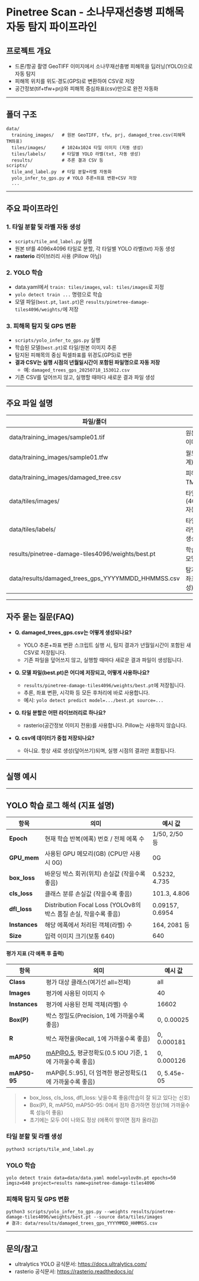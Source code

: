 
# Pinetree Scan - 소나무재선충병 피해목 자동 탐지 파이프라인

## 프로젝트 개요
- 드론/항공 촬영 GeoTIFF 이미지에서 소나무재선충병 피해목을 딥러닝(YOLO)으로 자동 탐지
- 피해목 위치를 위도·경도(GPS)로 변환하여 CSV로 저장
- 공간정보(tif+tfw+prj)와 피해목 중심좌표(csv)만으로 완전 자동화

---

## 폴더 구조
```
data/
  training_images/   # 원본 GeoTIFF, tfw, prj, damaged_tree.csv(피해목 TM좌표)
  tiles/images/      # 1024x1024 타일 이미지 (자동 생성)
  tiles/labels/      # 타일별 YOLO 라벨(txt, 자동 생성)
  results/           # 추론 결과 CSV 등
scripts/
  tile_and_label.py  # 타일 분할+라벨 자동화
  yolo_infer_to_gps.py # YOLO 추론+좌표 변환+CSV 저장
  ...
```

---

## 주요 파이프라인

### 1. 타일 분할 및 라벨 자동 생성
- `scripts/tile_and_label.py` 실행
- 원본 tif를 4096x4096 타일로 분할, 각 타일별 YOLO 라벨(txt) 자동 생성
- **rasterio** 라이브러리 사용 (Pillow 아님)

### 2. YOLO 학습
- data.yaml에서 `train: tiles/images`, `val: tiles/images`로 지정
- `yolo detect train ...` 명령으로 학습
- 모델 파일(`best.pt`, `last.pt`)은 `results/pinetree-damage-tiles4096/weights/`에 저장

### 3. 피해목 탐지 및 GPS 변환
- `scripts/yolo_infer_to_gps.py` 실행
- 학습된 모델(`best.pt`)로 타일/원본 이미지 추론
- 탐지된 피해목의 중심 픽셀좌표를 위경도(GPS)로 변환
- **결과 CSV는 실행 시점의 년월일시간이 포함된 파일명으로 자동 저장**
  - 예: `damaged_trees_gps_20250718_153012.csv`
- 기존 CSV를 덮어쓰지 않고, 실행할 때마다 새로운 결과 파일 생성

---

## 주요 파일 설명
| 파일/폴더 | 설명 |
|-----------|------|
| data/training_images/sample01.tif | 원본 GeoTIFF 이미지 |
| data/training_images/sample01.tfw | 월드파일(좌표계) |
| data/training_images/damaged_tree.csv | 피해목 중심 TM좌표(csv) |
| data/tiles/images/ | 타일 이미지(4096x4096, 자동 생성) |
| data/tiles/labels/ | 타일별 YOLO 라벨(txt, 자동 생성) |
| results/pinetree-damage-tiles4096/weights/best.pt | 학습된 YOLO 모델 |
| data/results/damaged_trees_gps_YYYYMMDD_HHMMSS.csv | 탐지 결과(GPS 좌표, 자동 생성) |

---

## 자주 묻는 질문(FAQ)

- **Q. damaged_trees_gps.csv는 어떻게 생성되나요?**
  - YOLO 추론+좌표 변환 스크립트 실행 시, 탐지 결과가 년월일시간이 포함된 새 CSV로 저장됩니다.
  - 기존 파일을 덮어쓰지 않고, 실행할 때마다 새로운 결과 파일이 생성됩니다.

- **Q. 모델 파일(best.pt)은 어디에 저장되고, 어떻게 사용하나요?**
  - `results/pinetree-damage-tiles4096/weights/best.pt`에 저장됩니다.
  - 추론, 좌표 변환, 시각화 등 모든 후처리에 바로 사용합니다.
  - 예시: `yolo detect predict model=.../best.pt source=...`

- **Q. 타일 분할은 어떤 라이브러리로 하나요?**
  - rasterio(공간정보 이미지 전용)를 사용합니다. Pillow는 사용하지 않습니다.

- **Q. csv에 데이터가 중첩 저장되나요?**
  - 아니요. 항상 새로 생성(덮어쓰기)되며, 실행 시점의 결과만 포함됩니다.

---

## 실행 예시

---

## YOLO 학습 로그 해석 (지표 설명)

| 항목         | 의미                                                         | 예시 값         |
|--------------|--------------------------------------------------------------|-----------------|
| **Epoch**    | 현재 학습 반복(에폭) 번호 / 전체 에폭 수                      | 1/50, 2/50 등   |
| **GPU_mem**  | 사용된 GPU 메모리(GB) (CPU만 사용 시 0G)                      | 0G              |
| **box_loss** | 바운딩 박스 회귀(위치) 손실값 (작을수록 좋음)                 | 0.5232, 4.735   |
| **cls_loss** | 클래스 분류 손실값 (작을수록 좋음)                            | 101.3, 4.806    |
| **dfl_loss** | Distribution Focal Loss (YOLOv8의 박스 품질 손실, 작을수록 좋음) | 0.09157, 0.6954 |
| **Instances**| 해당 에폭에서 처리된 객체(라벨) 수                            | 164, 2081 등    |
| **Size**     | 입력 이미지 크기(보통 640)                                    | 640             |

#### 평가 지표 (각 에폭 후 출력)

| 항목         | 의미                                                         | 예시 값         |
|--------------|--------------------------------------------------------------|-----------------|
| **Class**    | 평가 대상 클래스(여기선 all=전체)                             | all             |
| **Images**   | 평가에 사용된 이미지 수                                       | 40              |
| **Instances**| 평가에 사용된 전체 객체(라벨) 수                              | 16602           |
| **Box(P)**   | 박스 정밀도(Precision, 1에 가까울수록 좋음)                   | 0, 0.00025      |
| **R**        | 박스 재현율(Recall, 1에 가까울수록 좋음)                      | 0, 0.000181     |
| **mAP50**    | mAP@0.5, 평균정확도(0.5 IOU 기준, 1에 가까울수록 좋음)        | 0, 0.000126     |
| **mAP50-95** | mAP@[.5:.95], 더 엄격한 평균정확도(1에 가까울수록 좋음)        | 0, 5.45e-05     |

> - box_loss, cls_loss, dfl_loss: 낮을수록 좋음(학습이 잘 되고 있다는 신호)
> - Box(P), R, mAP50, mAP50-95: 0에서 점차 증가하면 정상(1에 가까울수록 성능이 좋음)
> - 초기에는 모두 0이 나와도 정상 (에폭이 쌓이면 점차 올라감)


### 타일 분할 및 라벨 생성
```
python3 scripts/tile_and_label.py
```

### YOLO 학습
```
yolo detect train data=data/data.yaml model=yolov8n.pt epochs=50 imgsz=640 project=results name=pinetree-damage-tiles4096
```

### 피해목 탐지 및 GPS 변환
```
python3 scripts/yolo_infer_to_gps.py --weights results/pinetree-damage-tiles4096/weights/best.pt --source data/tiles/images
# 결과: data/results/damaged_trees_gps_YYYYMMDD_HHMMSS.csv
```

---

## 문의/참고
- ultralytics YOLO 공식문서: https://docs.ultralytics.com/
- rasterio 공식문서: https://rasterio.readthedocs.io/
